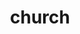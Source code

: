 ---
layout: travel&places
title: church
emoji: church
permalink: ⛪.html
image: assets/img/3moji/church.png
---